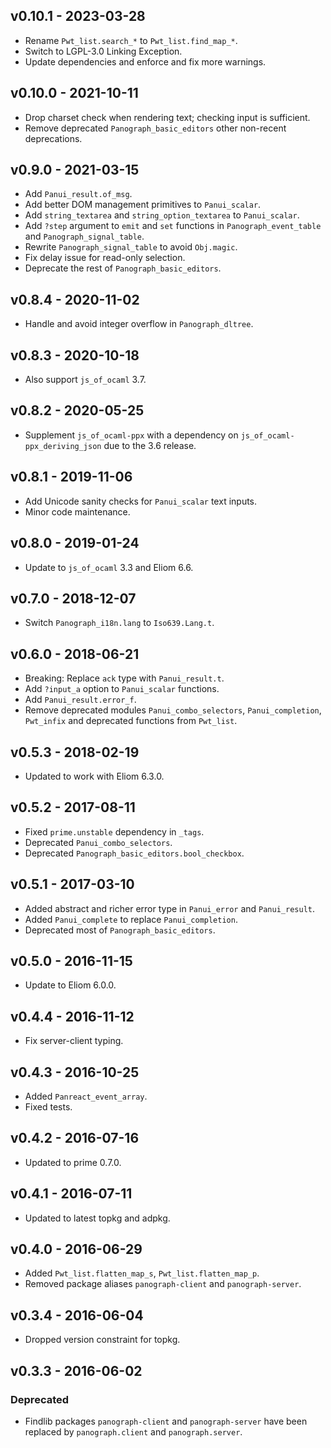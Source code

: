 ## v0.10.1 - 2023-03-28

  - Rename `Pwt_list.search_*` to `Pwt_list.find_map_*`.
  - Switch to LGPL-3.0 Linking Exception.
  - Update dependencies and enforce and fix more warnings.

## v0.10.0 - 2021-10-11

- Drop charset check when rendering text; checking input is sufficient.
- Remove deprecated `Panograph_basic_editors` other non-recent deprecations.

## v0.9.0 - 2021-03-15

- Add `Panui_result.of_msg`.
- Add better DOM management primitives to `Panui_scalar`.
- Add `string_textarea` and `string_option_textarea` to `Panui_scalar`.
- Add `?step` argument to `emit` and `set` functions in
  `Panograph_event_table` and `Panograph_signal_table`.
- Rewrite `Panograph_signal_table` to avoid `Obj.magic`.
- Fix delay issue for read-only selection.
- Deprecate the rest of `Panograph_basic_editors`.

## v0.8.4 - 2020-11-02

- Handle and avoid integer overflow in `Panograph_dltree`.

## v0.8.3 - 2020-10-18

- Also support `js_of_ocaml` 3.7.

## v0.8.2 - 2020-05-25

- Supplement `js_of_ocaml-ppx` with a dependency on
  `js_of_ocaml-ppx_deriving_json` due to the 3.6 release.

## v0.8.1 - 2019-11-06

- Add Unicode sanity checks for `Panui_scalar` text inputs.
- Minor code maintenance.

## v0.8.0 - 2019-01-24

- Update to `js_of_ocaml` 3.3 and Eliom 6.6.

## v0.7.0 - 2018-12-07

- Switch `Panograph_i18n.lang` to `Iso639.Lang.t`.

## v0.6.0 - 2018-06-21

- Breaking: Replace `ack` type with `Panui_result.t`.
- Add `?input_a` option to `Panui_scalar` functions.
- Add `Panui_result.error_f`.
- Remove deprecated modules `Panui_combo_selectors`, `Panui_completion`,
  `Pwt_infix` and deprecated functions from `Pwt_list`.

## v0.5.3 - 2018-02-19

- Updated to work with Eliom 6.3.0.

## v0.5.2 - 2017-08-11

- Fixed `prime.unstable` dependency in `_tags`.
- Deprecated `Panui_combo_selectors`.
- Deprecated `Panograph_basic_editors.bool_checkbox`.

## v0.5.1 - 2017-03-10

- Added abstract and richer error type in `Panui_error` and `Panui_result`.
- Added `Panui_complete` to replace `Panui_completion`.
- Deprecated most of `Panograph_basic_editors`.

## v0.5.0 - 2016-11-15

- Update to Eliom 6.0.0.

## v0.4.4 - 2016-11-12

- Fix server-client typing.

## v0.4.3 - 2016-10-25

- Added `Panreact_event_array`.
- Fixed tests.

## v0.4.2 - 2016-07-16

- Updated to prime 0.7.0.

## v0.4.1 - 2016-07-11

- Updated to latest topkg and adpkg.

## v0.4.0 - 2016-06-29

- Added `Pwt_list.flatten_map_s`, `Pwt_list.flatten_map_p`.
- Removed package aliases `panograph-client` and `panograph-server`.

## v0.3.4 - 2016-06-04

- Dropped version constraint for topkg.

## v0.3.3 - 2016-06-02

### Deprecated
- Findlib packages `panograph-client` and `panograph-server` have been
  replaced by `panograph.client` and `panograph.server`.
